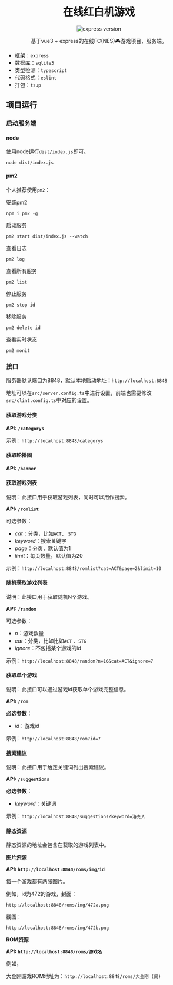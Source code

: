<h1 align="center">在线红白机游戏</h1>

<p align="center">
<img alt="express version" src="https://img.shields.io/github/package-json/dependency-version/taiyuuki/nes-web/express">
</p>

<p align="center">
基于vue3 + express的在线FC(NES)🎮游戏项目，服务端。
</p>

* 框架：`express`
* 数据库：`sqlite3`
* 类型检测：`typescript`
* 代码格式：`eslint` 
* 打包：`tsup`

## 项目运行

### 启动服务端

#### node

使用node运行`dist/index.js`即可。

```shell
node dist/index.js
```

#### pm2

个人推荐使用`pm2`：

安装pm2

```shell
npm i pm2 -g
```

启动服务

```shell
pm2 start dist/index.js --watch
```

查看日志

```shell
pm2 log
```

查看所有服务

```shell
pm2 list
```

停止服务

```shell
pm2 stop id
```

移除服务

```shell
pm2 delete id
```

查看实时状态

```shell
pm2 monit
```

### 接口

服务器默认端口为8848，默认本地启动地址：`http://localhost:8848`

地址可以在`src/server.config.ts`中进行设置，前端也需要修改`src/clint.config.ts`中对应的设置。

#### 获取游戏分类

**API: `/categorys`**

示例：`http://localhost:8848/categorys`

#### 获取轮播图

**API: `/banner`**

#### 获取游戏列表

说明：此接口用于获取游戏列表，同时可以用作搜索。

**API: `/romlist`**

可选参数：

* *cat*：分类，比如`ACT`、 `STG`
* *keyword*：搜索关键字
* *page*：分页，默认值为1
* *limit*：每页数量，默认值为20

示例：`http://localhost:8848/romlist?cat=ACT&page=2&limit=10`

#### 随机获取游戏列表

说明：此接口用于获取随机N个游戏。

**API: `/random`**

可选参数：

* *n*：游戏数量
* *cat*：分类，比如比如`ACT` 、`STG`
* *ignore*：不包括某个游戏的id

示例：`http://localhost:8848/random?n=10&cat=ACT&ignore=7`

#### 获取单个游戏

说明：此接口可以通过游戏id获取单个游戏完整信息。

**API: `/rom`**

**必选参数**：

* *id*：游戏id

示例：`http://localhost:8848/rom?id=7`

#### 搜索建议

说明：此接口用于给定关键词列出搜索建议。

**API: `/suggestions`**

**必选参数**：

* *keyword*：关键词

示例：`http://localhost:8848/suggestions?keyword=洛克人`

#### 静态资源

静态资源的地址会包含在获取的游戏列表中。

**图片资源**

**API: `http://localhost:8848/roms/img/id`**

每一个游戏都有两张图片。

例如，id为472的游戏，封面：

`http://localhost:8848/roms/img/472a.png`

截图：

`http://localhost:8848/roms/img/472b.png`

**ROM资源**

**API: `http://localhost:8848/roms/游戏名`**

例如，

大金刚游戏ROM地址为：`http://localhost:8848/roms/大金刚 (简)`